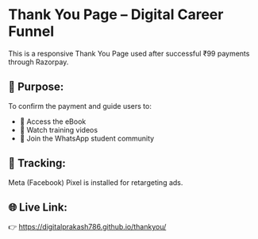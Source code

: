 # Thank You Page – Digital Career Funnel

This is a responsive Thank You Page used after successful ₹99 payments through Razorpay.

## 🎯 Purpose:
To confirm the payment and guide users to:
- 📘 Access the eBook
- 🎥 Watch training videos
- 💬 Join the WhatsApp student community

## 🔁 Tracking:
Meta (Facebook) Pixel is installed for retargeting ads.

## 🌐 Live Link:
👉 
https://digitalprakash786.github.io/thankyou/
